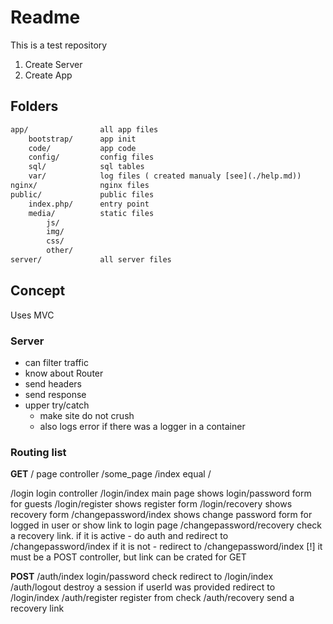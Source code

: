 # Readme

This is a test repository

1. Create Server
2. Create App

## Folders

```txt
app/                all app files 
    bootstrap/      app init
    code/           app code
    config/         config files  
    sql/            sql tables
    var/            log files ( created manualy [see](./help.md))
nginx/              nginx files
public/             public files  
    index.php/      entry point  
    media/          static files  
        js/  
        img/  
        css/  
        other/  
server/             all server files  
```

## Concept

Uses MVC

### Server

- can filter traffic
- know about Router
- send headers
- send response
- upper try/catch
  - make site do not crush
  - also logs error if there was a logger in a container

### Routing list

**GET**
/                   page controller
/some_page
/index                    equal /

/login                    login controller
/login/index              main page
                          shows login/password form for guests
/login/register           shows register form
/login/recovery           shows recovery form
/changepassword/index     shows change password form for logged in user
                          or show link to login page 
/changepassword/recovery   check a recovery link. 
                          if it is active - do auth and redirect to /changepassword/index
                          if it is not - redirect to /changepassword/index 
                          [!] it must be a POST controller, but link can be crated for GET

**POST**
/auth/index     login/password check
                redirect to /login/index
/auth/logout    destroy a session if userId was provided
                redirect to /login/index
/auth/register  register from check
/auth/recovery  send a recovery link 
                      